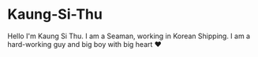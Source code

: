 # Kaung-Si-Thu
Hello I'm Kaung Si Thu. I am a Seaman, working in Korean Shipping. I am a hard-working guy and big boy with big heart ❤️
